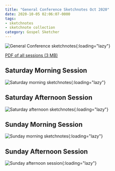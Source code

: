 ```yaml
---
title: "General Conference Sketchnotes Oct 2020"
date: 2020-10-05 02:06:07-0000
tags:
- sketchnotes
- sketchnote collection
category: Gospel Sketcher
---
```


![General Conference sketchnotes](https://www.gospelsketcher.org/uploads/2020/f36f6f439c.jpg){:loading="lazy"}

[PDF of all sessions (3 MB)](https://www.gospelsketcher.org/uploads/2020/746127bbc3.pdf)

## Saturday Morning Session

![Saturday morning sketchnotes](https://www.gospelsketcher.org/uploads/2020/b9ce3c9c83.jpg){:loading="lazy"}

## Saturday Afternoon Session

![Saturday afternoon sketchnotes](https://www.gospelsketcher.org/uploads/2020/5710f6e4a1.jpg){:loading="lazy"}

## Sunday Morning Session

![Sunday morning sketchnotes](https://www.gospelsketcher.org/uploads/2020/a3e9c03257.jpg){:loading="lazy"}

## Sunday Afternoon Session

![Sunday afternoon session](https://www.gospelsketcher.org/uploads/2020/7165a01076.jpg){:loading="lazy"}